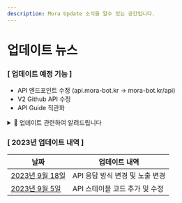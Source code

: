 ```yaml
---
description: Mora Update 소식을 알수 있는 공간입니다.
---
```


# 업데이트 뉴스


### [ 업데이트 예정 기능 ]
- API 엔드포인트 수정 (api.mora-bot.kr -> mora-bot.kr/api)
- V2 Github API 수정
- API Guide 직관화

<details>
<summary>📢 업데이트 관련하여 알려드립니다</summary>

- Mora의 업데이트이후 에러가 발생하실 경우 [문의하기](https://docs.mora-bot.kr/help)에서 하실수 있습니다!

- 업데이트 이후 불안정한 현상이 발생한다면 아래 단축키로 캐시 삭제를 시도해 주세요.<br>(※ 윈도우 OS: `Ctrl` + `Shift` + `R` / 맥 OS: `Command` + `Shift` + `R`)

- 캐시 삭제 이후로도 문제가 발생한다면 [Mora 고객센터](https://docs.mora-bot.kr/help)로 즉시 문의해 주세요. 
</details>

### [ 2023년 업데이트 내역 ]
| 날짜 | 업데이트 내역 |
| - | - |
| [2023년 9월 18일](https://docs.mora-bot.kr/updates/230918) | API 응답 방식 변경 및 노출 변경 |
| [2023년 9월 5일](https://docs.mora-bot.kr/updates/230905) | API 스테이블 코드 추가 및 수정 |